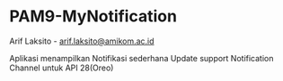 # PAM9-MyNotification
Arif Laksito - arif.laksito@amikom.ac.id

Aplikasi menampilkan Notifikasi sederhana
Update support Notification Channel untuk API 28(Oreo)
